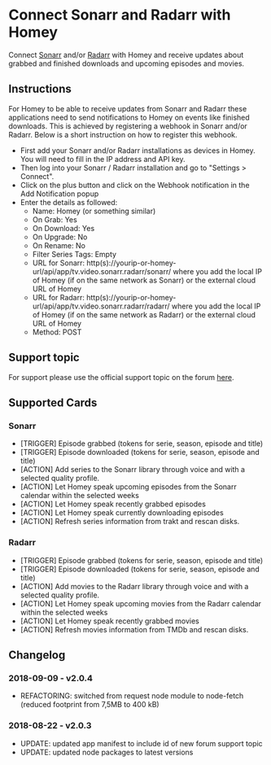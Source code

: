 # Connect Sonarr and Radarr with Homey
Connect [Sonarr](https://github.com/Sonarr/Sonarr) and/or [Radarr](https://github.com/Radarr/Radarr) with Homey and receive updates about grabbed and finished downloads and upcoming episodes and movies.

## Instructions
For Homey to be able to receive updates from Sonarr and Radarr these applications need to send notifications to Homey on events like finished downloads. This is achieved by registering a webhook in Sonarr and/or Radarr. Below is a short instruction on how to register this webhook.
* First add your Sonarr and/or Radarr installations as devices in Homey. You will need to fill in the IP address and API key.
* Then log into your Sonarr / Radarr installation and go to "Settings > Connect".
* Click on the plus button and click on the Webhook notification in the Add Notification popup
* Enter the details as followed:
    * Name: Homey (or something similar)
    * On Grab: Yes
    * On Download: Yes
    * On Upgrade: No
    * On Rename: No
    * Filter Series Tags: Empty
    * URL for Sonarr: http(s)://yourip-or-homey-url/api/app/tv.video.sonarr.radarr/sonarr/ where you add the local IP of Homey (if on the same network as Sonarr) or the external cloud URL of Homey
    * URL for Radarr: http(s)://yourip-or-homey-url/api/app/tv.video.sonarr.radarr/radarr/ where you add the local IP of Homey (if on the same network as Radarr) or the external cloud URL of Homey
    * Method: POST

## Support topic
For support please use the official support topic on the forum [here](https://community.athom.com/t/120).

## Supported Cards
### Sonarr
* [TRIGGER] Episode grabbed (tokens for serie, season, episode and title)
* [TRIGGER] Episode downloaded (tokens for serie, season, episode and title)
* [ACTION] Add series to the Sonarr library through voice and with a selected quality profile.
* [ACTION] Let Homey speak upcoming episodes from the Sonarr calendar within the selected weeks
* [ACTION] Let Homey speak recently grabbed episodes
* [ACTION] Let Homey speak currently downloading episodes
* [ACTION] Refresh series information from trakt and rescan disks.

### Radarr
* [TRIGGER] Episode grabbed (tokens for serie, season, episode and title)
* [TRIGGER] Episode downloaded (tokens for serie, season, episode and title)
* [ACTION] Add movies to the Radarr library through voice and with a selected quality profile.
* [ACTION] Let Homey speak upcoming movies from the Radarr calendar within the selected weeks
* [ACTION] Let Homey speak recently grabbed movies
* [ACTION] Refresh movies information from TMDb and rescan disks.

## Changelog
### 2018-09-09 - v2.0.4
* REFACTORING: switched from request node module to node-fetch (reduced footprint from 7,5MB to 400 kB)

### 2018-08-22 - v2.0.3
* UPDATE: updated app manifest to include id of new forum support topic
* UPDATE: updated node packages to latest versions
